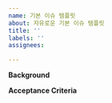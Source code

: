 ```yaml
---
name: 기본 이슈 템플릿
about: 자유로운 기본 이슈 템플릿
title: ''
labels: ''
assignees: 

---
```


**Background**

**Acceptance Criteria**
